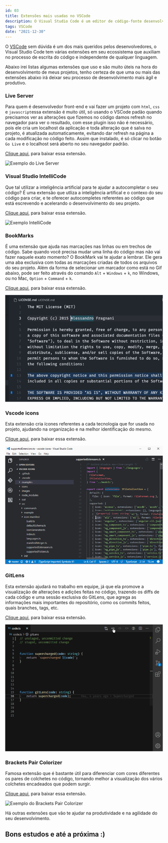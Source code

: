 ```yaml
---
id: 03
title: Extensões mais usadas no VSCode
description: O Visual Studio Code é um editor de código-fonte desenvolvido pela Microsoft para Windows, Linux e macOS.
tags: VSCode
date: "2021-12-30"
---
```


O [VSCode](https://code.visualstudio.com/) sem dúvida é um dos mais queridos pelos desenvolvedores, o Visual Studio Code tem várias extensões em seu ecossistema que auxiliam no processo de escrita do código e independente de qualquer linguagem.

Abaixo irei listas algumas extensões que uso e são muito úteis na hora do desenvolvimento de meus projetos, tenho certeza de que uma ou mais das extensões abaixo irá deixar seu processo de desenvolvimento mais ágil e produtivo.

### Live Server

Para quem é desenvolvedor front-end e vai fazer um projeto com `html`, `css` e `javascript`essa extensão é muito útil, só usando o VSCode padão quando precisamos ver as alterações que fizemos no código damos refresh no navegador para ver o resultado, com esse plugin isso não é necessário, pois ele cria um localhost da aplicação e toda alteração que é salva no projeto, é atualizada automaticamente, evitando dar refresh na página a cada modificação no código feito. Assim que instalado, é só clicar no botão `Go Live` e o localhost será aberto no seu navegador padrão.

[Clique aqui](https://marketplace.visualstudio.com/items?itemName=ritwickdey.LiveServer), para baixar essa extensão. 

![Exemplo do Live Server](https://github.com/ritwickdey/vscode-live-server/raw/HEAD/images/Screenshot/vscode-live-server-animated-demo.gif "Live Server")

### Visual Studio IntelliCode

Que tal utilizar a inteligência artificial para te ajudar a autocompletar o seu código? É uma extensão que utliza a inteligência artifical e o contexo do seu código para criar, e te oferecer autocompletes referentes ao código que está escrevendo e acelerando o desenvolvimento do seu projeto.

[Clique aqui](https://marketplace.visualstudio.com/items?itemName=VisualStudioExptTeam.vscodeintellicode-insiders), para baixar essa extensão. 

![Exemplo IntelliCode](https://aka.ms/IntelliCodeUsageExamplesv2 "IntelliCode")

### BookMarks

É uma extensão que ajuda nas marcações nas linhas ou em trechos de código. Sabe quando você precisa mudar uma linha do código mas não vai fazer naquele exato momento? O BookMark vai te ajudar a lembrar. Ele gera uma aba exclusiva com todas as marcações criadas de todos os arquivos do seu projeto. Além da forma de selecionar um marcador como está no Gif abaixo, pode ser feito através do comando `Alt` + `Windows` + `k`, no Windows, ou no Mac, `Option` + `Command` + `k`.

[Clique aqui](https://marketplace.visualstudio.com/items?itemName=alefragnani.Bookmarks), para baixar essa extensão. 

![Exemplo Bookmarks](https://github.com/alefragnani/vscode-bookmarks/raw/HEAD/images/bookmarks-list-from-all-files.gif "Bookmarks")

### Vscode icons

Esta extensão cria ícones referentes a cada tecnologia que for usada no projeto, ajudando na organização e na melhor identificação do mesmo. [](https://marketplace.visualstudio.com/items?itemName=vscode-icons-team.vscode-iconsautoi)

[Clique aqui](https://marketplace.visualstudio.com/items?itemName=vscode-icons-team.vscode-icons), para baixar essa extensão.

![Exemplo do VScode Icons](https://raw.githubusercontent.com/vscode-icons/vscode-icons/master/images/screenshot.gif "VScode Icon")

### GitLens

Esta extensão ajudará no trabalho em equipe, já que ela promove a visualização de alterações e adições feitas no código, trazendo os diffs de cada código e uma sessão exclusiva do GitLens, que agrega as informações mais importantes do repositório, como os commits feitos, quais branches, tags, etc.

[Clique aqui](https://marketplace.visualstudio.com/items?itemName=eamodio.gitlens), para baixar essa extensão.

![Exemplo do GitLens](https://raw.githubusercontent.com/gitkraken/vscode-gitlens/main/images/docs/revision-navigation.gif "GitLens")

### Brackets Pair Colorizer

Famosa extensão que é bastante útil para diferenciar com cores diferentes os pares de colchetes no código, tornando melhor a visualização dos vários colchetes encadeados que podem surgir.

[Clique aqui](https://marketplace.visualstudio.com/items?itemName=CoenraadS.bracket-pair-colorizer-2), para baixar essa extensão.

![Exemplo do Brackets Pair Colorizer](https://github.com/CoenraadS/Bracket-Pair-Colorizer-2/raw/HEAD/images/example.png "Brackets Pair Colorizer")

Há outras extensões que vão te ajudar na produtividade e na agilidade do seu desenvolvimento.

## Bons estudos e até a próxima :)